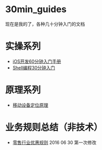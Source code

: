 30min_guides
============

现在是我的了，各种几十分钟入门的文档

# 实操系列
- [iOS开发60分钟入门手册](ios.md)
- [Shell编程30分钟入门](shell.md)

# 原理系列
- [移动设备定位原理](how_does_mobile_device_get_location.md)

# 业务规则总结（非技术）
- [零售行业优惠规则](promotion_rule.md)
2016 06 30 第一次修改

